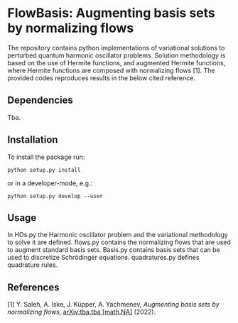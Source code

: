 # FlowBasis: Augmenting basis sets by normalizing flows

The repository contains python implementations of variational solutions to perturbed quantum harmonic oscillator problems. Solution methodology is based on the use of Hermite functions, and augmented Hermite functions, where Hermite functions are composed with normalizing flows [1]. The provided codes reproduces results in the below cited reference.

## Dependencies

Tba.

## Installation

To install the package run:
```
python setup.py install
```
or in a developer-mode, e.g.:
```
python setup.py develop --user
```

## Usage

In HOs.py the Harmonic oscillator problem and the variational methodology to solve it are defined. flows.py contains the normalizing flows that are used to augment standard basis sets. Basis.py contains basis sets that can be used to discretize Schrödinger equations. quadratures.py defines quadrature rules.   


## References

[1] Y. Saleh, A. Iske, J. Küpper, A. Yachmenev, *Augmenting basis sets by normalizing flows*, [arXiv:tba.tba [math.NA]]( tba) (2022).

